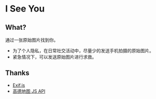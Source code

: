 # I See You

## What?

通过一张原始图片找到你。

- 为了个人隐私，在日常社交活动中，尽量少的发送手机拍摄的原始图片。
- 紧急情况下，可以发送原始图片进行求救。

## Thanks

- [Exif.js](https://github.com/exif-js/exif-js)
- [高德地图 JS API](https://lbs.amap.com/demo-center/js-api)